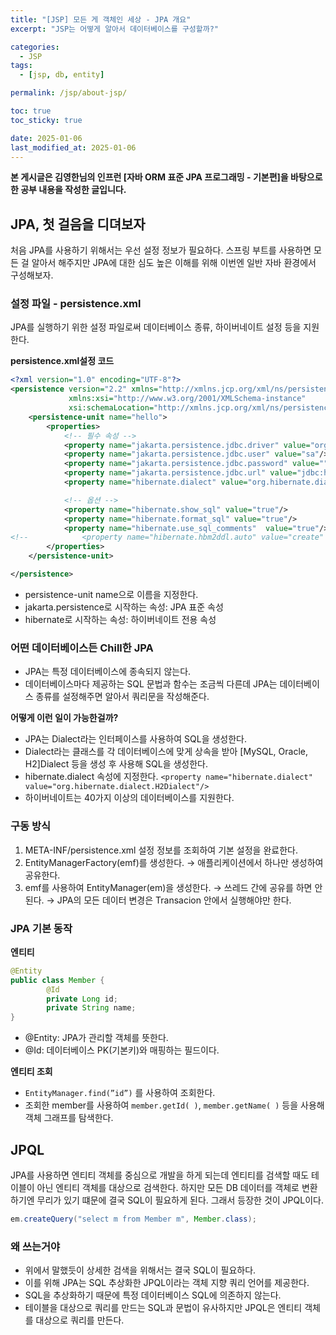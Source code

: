 ```yaml
---
title: "[JSP] 모든 게 객체인 세상 - JPA 개요"
excerpt: "JSP는 어떻게 알아서 데이터베이스를 구성할까?"

categories:
  - JSP
tags:
  - [jsp, db, entity]

permalink: /jsp/about-jsp/

toc: true
toc_sticky: true

date: 2025-01-06
last_modified_at: 2025-01-06
---
```

**본 게시글은 김영한님의 인프런 [자바 ORM 표준 JPA 프로그래밍 - 기본편]을 바탕으로 한 공부 내용을 작성한 글입니다.**

## JPA, 첫 걸음을 디뎌보자

처음 JPA를 사용하기 위해서는 우선 설정 정보가 필요하다. 스프링 부트를 사용하면 모든 걸 알아서 해주지만 JPA에 대한 심도 높은 이해를 위해 이번엔 일반 자바 환경에서 구성해보자.

### 설정 파일 - persistence.xml

JPA를 실행하기 위한 설정 파일로써 데이터베이스 종류, 하이버네이트 설정 등을 지원한다.

**persistence.xml설정 코드**

```xml
<?xml version="1.0" encoding="UTF-8"?>
<persistence version="2.2" xmlns="http://xmlns.jcp.org/xml/ns/persistence"
             xmlns:xsi="http://www.w3.org/2001/XMLSchema-instance"
             xsi:schemaLocation="http://xmlns.jcp.org/xml/ns/persistence http://xmlns.jcp.org/xml/ns/persistence/persistence_2_2.xsd">
    <persistence-unit name="hello">
        <properties>
            <!-- 필수 속성 -->
            <property name="jakarta.persistence.jdbc.driver" value="org.h2.Driver"/>
            <property name="jakarta.persistence.jdbc.user" value="sa"/>
            <property name="jakarta.persistence.jdbc.password" value=""/>
            <property name="jakarta.persistence.jdbc.url" value="jdbc:h2:tcp://localhost/~/test"/>
            <property name="hibernate.dialect" value="org.hibernate.dialect.H2Dialect"/>

            <!-- 옵션 -->
            <property name="hibernate.show_sql" value="true"/>
            <property name="hibernate.format_sql" value="true"/>
            <property name="hibernate.use_sql_comments"  value="true"/>
<!--            <property name="hibernate.hbm2ddl.auto" value="create" />-->
        </properties>
    </persistence-unit>

</persistence>
```

- persistence-unit name으로 이름을 지정한다.
- jakarta.persistence로 시작하는 속성: JPA 표준 속성
- hibernate로 시작하는 속성: 하이버네이트 전용 속성

### 어떤 데이터베이스든 Chill한 JPA

- JPA는 특정 데이터베이스에 종속되지 않는다.
- 데이터베이스마다 제공하는 SQL 문법과 함수는 조금씩 다른데 JPA는 데이터베이스 종류를 설정해주면 알아서 쿼리문을 작성해준다.

**어떻게 이런 일이 가능한걸까?**

- JPA는 Dialect라는 인터페이스를 사용하여 SQL을 생성한다.
- Dialect라는 클래스를 각 데이터베이스에 맞게 상속을 받아 [MySQL, Oracle, H2]Dialect 등을 생성 후 사용해 SQL을 생성한다.
- hibernate.dialect 속성에 지정한다.
`<property name="hibernate.dialect" value="org.hibernate.dialect.H2Dialect"/>`
- 하이버네이트는 40가지 이상의 데이터베이스를 지원한다.

### 구동 방식

1. META-INF/persistence.xml 설정 정보를 조회하여 기본 설정을 완료한다.
2. EntityManagerFactory(emf)를 생성한다. → 애플리케이션에서 하나만 생성하여 공유한다.
3. emf를 사용하여 EntityManager(em)을 생성한다. → 쓰레드 간에 공유를 하면 안된다.
→ JPA의 모든 데이터 변경은 Transacion 안에서 실행해야만 한다.

### JPA 기본 동작

**엔티티**

```java
@Entity
public class Member {
		@Id
		private Long id;
		private String name;
}
```

- @Entity: JPA가 관리할 객체를 뜻한다.
- @Id: 데이터베이스 PK(기본키)와 매핑하는 필드이다.

**엔티티 조회**

- `EntityManager.find(”id”)` 를 사용하여 조회한다.
- 조회한 member를 사용하여 `member.getId( )`, `member.getName( )` 등을 사용해 객체 그래프를 탐색한다.

## JPQL

JPA를 사용하면 엔티티 객체를 중심으로 개발을 하게 되는데 엔티티를 검색할 때도 테이블이 아닌 엔티티 객체를 대상으로 검색한다. 하지만 모든 DB 데이터를 객체로 변환하기엔 무리가 있기 떄문에 결국 SQL이 필요하게 된다. 그래서 등장한 것이 JPQL이다.

```java
em.createQuery("select m from Member m", Member.class);
```

### 왜 쓰는거야

- 위에서 말했듯이 상세한 검색을 위해서는 결국 SQL이 필요하다.
- 이를 위해 JPA는 SQL 추상화한 JPQL이라는 객체 지향 쿼리 언어를 제공한다.
- SQL을 추상화하기 때문에 특정 데이터베이스 SQL에 의존하지 않는다.
- 테이블을 대상으로 쿼리를 만드는 SQL과 문법이 유사하지만 JPQL은 엔티티 객체를 대상으로 쿼리를 만든다.